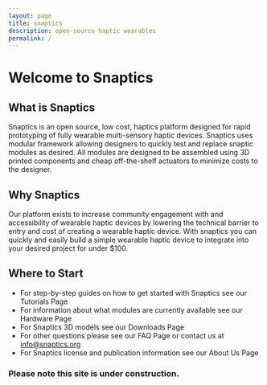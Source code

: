```yaml
---
layout: page
title: snaptics
description: open-source haptic wearables
permalink: /
---
```

<!-- <p align="center">
  <img src="photos/snaptics.jpg" alt="snaptics" width="400"/>
</p> -->
# Welcome to Snaptics

## What is Snaptics
Snaptics is an open source, low cost, haptics platform designed for rapid prototyping of fully wearable multi-sensory haptic devices. 
Snaptics uses modular framework allowing designers to quickly test and replace snaptic modules as desired.
All modules are designed to be assembled using 3D printed components and cheap off-the-shelf actuators to minimize costs to the designer. 

## Why Snaptics
Our platform exists to increase community engagement with and accessibility of wearable haptic devices by lowering the technical barrier to entry and cost of creating a wearable haptic device.
With snaptics you can quickly and easily build a simple wearable haptic device to integrate into your desired project for under $100.

## Where to Start
- For step-by-step guides on how to get started with Snaptics see our Tutorials Page
- For information about what modules are currently available see our Hardware Page
- For Snaptics 3D models see our Downloads Page
- For other questions please see our FAQ Page or contact us at info@snaptics.org
- For Snaptics license and publication information see our About Us Page

### Please note this site is under construction. 